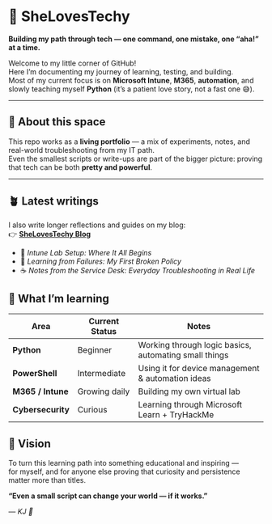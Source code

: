 # 🌸 SheLovesTechy

**Building my path through tech — one command, one mistake, one “aha!” at a time.**

Welcome to my little corner of GitHub!  
Here I’m documenting my journey of learning, testing, and building.  
Most of my current focus is on **Microsoft Intune**, **M365**, **automation**, and slowly teaching myself **Python** 
(it’s a patient love story, not a fast one 😅).

---

## 🧭 About this space

This repo works as a **living portfolio** — a mix of experiments, notes, and real-world troubleshooting from my IT path.  
Even the smallest scripts or write-ups are part of the bigger picture: proving that tech can be both **pretty and powerful**.

---

## 🪴 Latest writings

I also write longer reflections and guides on my blog:  
👉 [**SheLovesTechy Blog**](https://shelovestechy.blogspot.com/)


- 🩷 *Intune Lab Setup: Where It All Begins*  
- 🌿 *Learning from Failures: My First Broken Policy*  
- ☕ *Notes from the Service Desk: Everyday Troubleshooting in Real Life*  



## 🐍 What I’m learning

| Area | Current Status | Notes |
|------|----------------|-------|
| **Python** | Beginner | Working through logic basics, automating small things |
| **PowerShell** | Intermediate | Using it for device management & automation ideas |
| **M365 / Intune** | Growing daily | Building my own virtual lab |
| **Cybersecurity** | Curious | Learning through Microsoft Learn + TryHackMe |



## 🌙 Vision

To turn this learning path into something educational and inspiring —  
for myself, and for anyone else proving that curiosity and persistence matter more than titles.



**“Even a small script can change your world — if it works.”**

— *KJ 🩷*
